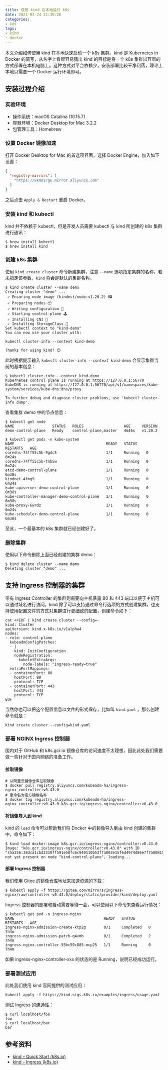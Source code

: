 ```yaml
---
title: 使用 kind 在本地运行 k8s
date: 2021-03-24 21:30:26
categories:
- k8s
tags:
- kind
- docker
---
```


本文介绍如何使用 kind 在本地快速启动一个 k8s 集群。kind 是 Kubernetes in Docker 的简写，从名字上看很容易猜出 kind 的目标是将一个 k8s 集群以容器的方式部署在本机电脑上。这种方式对平台依赖少，安装部署比较干净利落，理论上本地只需要一个 Docker 运行环境即可。

<!-- more -->

## 安装过程介绍

### 实验环境

- 操作系统：macOS Catalina (10.15.7)
- 容器环境：Docker Desktop for Mac 3.2.2
- 包管理工具：Homebrew

### 设置 Docker 镜像加速

打开 Docker Desktop for Mac 的首选项界面，选择 Docker Engine，加入如下设置：

```json
{
  "registry-mirrors": [
    "https://8km017g6.mirror.aliyuncs.com"
  ]
}
```

之后点击 `Apply & Restart` 重启 Docker。

### 安装 kind 和 kubectl

kind 并不依赖于 kubectl，但是开发人员需要 kubectl 与 kind 所创建的 k8s 集群进行通讯：

```shell
$ brew install kubectl
$ brew install kind
```

### 创建 k8s 集群

使用 `kind create cluster` 命令新建集群，注意 `--name` 选项指定集群的名称，若未指定该参数，`kind` 将会是默认的集群名称。 

```shell
$ kind create cluster --name demo
Creating cluster "demo" ...
 ✓ Ensuring node image (kindest/node:v1.20.2) 🖼
 ✓ Preparing nodes 📦
 ✓ Writing configuration 📜
 ✓ Starting control-plane 🕹️
 ✓ Installing CNI 🔌
 ✓ Installing StorageClass 💾
Set kubectl context to "kind-demo"
You can now use your cluster with:

kubectl cluster-info --context kind-demo

Thanks for using kind! 😊
```

此时根据提示输入 `kubectl cluster-info --context kind-demo` 会显示集群当前的基本信息：

```shell
$ kubectl cluster-info --context kind-demo
Kubernetes control plane is running at https://127.0.0.1:56770
KubeDNS is running at https://127.0.0.1:56770/api/v1/namespaces/kube-system/services/kube-dns:dns/proxy

To further debug and diagnose cluster problems, use 'kubectl cluster-info dump'.
```

查看集群 demo 中的节点信息：

```shell
$ kubectl get node
NAME                 STATUS   ROLES                  AGE     VERSION
demo-control-plane   Ready    control-plane,master   4m46s   v1.20.2

$ kubectl get pods -n kube-system
NAME                                         READY   STATUS    RESTARTS   AGE
coredns-74ff55c5b-9gdc5                      1/1     Running   0          6m24s
coredns-74ff55c5b-tnb5w                      1/1     Running   0          6m24s
etcd-demo-control-plane                      1/1     Running   0          6m38s
kindnet-4fmq9                                1/1     Running   0          6m24s
kube-apiserver-demo-control-plane            1/1     Running   0          6m38s
kube-controller-manager-demo-control-plane   1/1     Running   0          6m38s
kube-proxy-6wrdz                             1/1     Running   0          6m24s
kube-scheduler-demo-control-plane            1/1     Running   0          6m38s
```

至此，一个最基本的 k8s 集群就已经创建好了。

### 删除集群

使用以下命令删除上面已经创建的集群 demo：

```shell
$ kind delete cluster --name demo
Deleting cluster "demo" ...
```

## 支持 Ingress 控制器的集群

带有 Ingress Controller 的集群则需要向主机暴露 80 和 443 端口以便于主机可以通过域名进行访问。kind 除了可以支持通过命令行选项的方式创建集群，也支持使用配置文件的方式对集群进行更细致的配置，创建命令如下：

```shell
cat <<EOF | kind create cluster --config=-
kind: Cluster
apiVersion: kind.x-k8s.io/v1alpha4
nodes:
- role: control-plane
  kubeadmConfigPatches:
  - |
    kind: InitConfiguration
    nodeRegistration:
      kubeletExtraArgs:
        node-labels: "ingress-ready=true"
  extraPortMappings:
  - containerPort: 80
    hostPort: 80
    protocol: TCP
  - containerPort: 443
    hostPort: 443
    protocol: TCP
EOF
```

当然你也可以把这个配置信息以文件的形式保存，比如叫 `kind.yaml` ，那么创建命令就是：

```shell
kind create cluster --config=kind.yaml
```

### 部署 NGINX Ingress 控制器

国内对于 GitHub 和 k8s.gcr.io 镜像仓库的访问速度不太理想，因此此处我们需要做一些针对于国内网络的准备工作。

#### 拉取镜像

```shell
# 从阿里云镜像仓库拉取镜像
$ docker pull registry.aliyuncs.com/kubeadm-ha/ingress-nginx_controller:v0.43.0
# 重命名为官方镜像名称
$ docker tag registry.aliyuncs.com/kubeadm-ha/ingress-nginx_controller:v0.43.0 k8s.gcr.io/ingress-nginx/controller:v0.43.0
```

#### 将镜像导入到 kind

kind 的 `load` 命令可以帮助我们将 Docker 中的镜像导入到由 kind 创建的集群中，命令如下：

```shell
$ kind load docker-image k8s.gcr.io/ingress-nginx/controller:v0.43.0
Image: "k8s.gcr.io/ingress-nginx/controller:v0.43.0" with ID "sha256:38dca1cbd23197f591e58fc6c949110b53f7a003e15f6d4974d86e7f7a00815d" not yet present on node "kind-control-plane", loading...
```

#### 部署 Ingress 控制器

我们使用 Gitee 的镜像仓库地址来加速资源的下载：

```shell
$ kubectl apply -f https://gitee.com/mirrors/ingress-nginx/raw/controller-v0.43.0/deploy/static/provider/kind/deploy.yaml
```

Ingress 控制器的部署和启动需要等待一会，可以使用以下命令来查看运行情况：

```shell
$ kubectl get pod -n ingress-nginx
NAME                                        READY   STATUS      RESTARTS   AGE
ingress-nginx-admission-create-ktp2g        0/1     Completed   0          7h4m
ingress-nginx-admission-patch-q4vmb         0/1     Completed   2          7h4m
ingress-nginx-controller-55bc59c885-mcp25   1/1     Running     0          7h4m
```

如果 ingress-nginx-controller-xxx 的状态的是 Running，说明已经成功运行。

### 部署测试应用

此处我们使用 kind 官网提供的测试应用：

```shell
kubectl apply -f https://kind.sigs.k8s.io/examples/ingress/usage.yaml
```

测试 Ingress 的连通性：

```shell
$ curl localhost/foo
foo
$ curl localhost/bar
bar
```

## 参考资料

- [kind – Quick Start (k8s.io)](https://kind.sigs.k8s.io/docs/user/quick-start/)
- [kind – Ingress (k8s.io)](https://kind.sigs.k8s.io/docs/user/ingress/)

